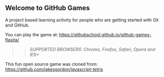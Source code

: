 ## Welcome to GitHub Games

A project based learning activity for people who are getting started with Git and GitHub.

You can play the game at: https://githubschool.github.io/github-games-flasita/

>> _*SUPPORTED BROWSERS*: Chrome, Firefox, Safari, Opera and IE9+_

This fun open source game was cloned from: https://github.com/jakesgordon/javascript-tetris
